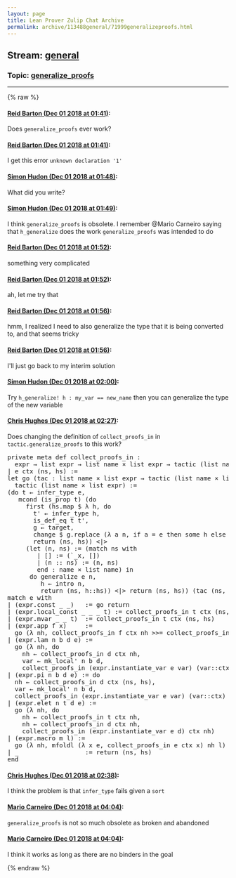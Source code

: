 ```yaml
---
layout: page
title: Lean Prover Zulip Chat Archive 
permalink: archive/113488general/71999generalizeproofs.html
---
```


## Stream: [general](index.html)
### Topic: [generalize_proofs](71999generalizeproofs.html)

---


{% raw %}
#### [ Reid Barton (Dec 01 2018 at 01:41)](https://leanprover.zulipchat.com/#narrow/stream/113488-general/topic/generalize_proofs/near/148900772):
<p>Does <code>generalize_proofs</code> ever work?</p>

#### [ Reid Barton (Dec 01 2018 at 01:41)](https://leanprover.zulipchat.com/#narrow/stream/113488-general/topic/generalize_proofs/near/148900782):
<p>I get this error <code>unknown declaration '1'</code></p>

#### [ Simon Hudon (Dec 01 2018 at 01:48)](https://leanprover.zulipchat.com/#narrow/stream/113488-general/topic/generalize_proofs/near/148901101):
<p>What did you write?</p>

#### [ Simon Hudon (Dec 01 2018 at 01:49)](https://leanprover.zulipchat.com/#narrow/stream/113488-general/topic/generalize_proofs/near/148901129):
<p>I think <code>generalize_proofs</code> is obsolete. I remember <span class="user-mention" data-user-id="110049">@Mario Carneiro</span> saying that <code>h_generalize</code> does the work <code>generalize_proofs</code> was intended to do</p>

#### [ Reid Barton (Dec 01 2018 at 01:52)](https://leanprover.zulipchat.com/#narrow/stream/113488-general/topic/generalize_proofs/near/148901289):
<p>something very complicated</p>

#### [ Reid Barton (Dec 01 2018 at 01:52)](https://leanprover.zulipchat.com/#narrow/stream/113488-general/topic/generalize_proofs/near/148901307):
<p>ah, let me try that</p>

#### [ Reid Barton (Dec 01 2018 at 01:56)](https://leanprover.zulipchat.com/#narrow/stream/113488-general/topic/generalize_proofs/near/148901538):
<p>hmm, I realized I need to also generalize the type that it is being converted to, and that seems tricky</p>

#### [ Reid Barton (Dec 01 2018 at 01:56)](https://leanprover.zulipchat.com/#narrow/stream/113488-general/topic/generalize_proofs/near/148901543):
<p>I'll just go back to my interim solution</p>

#### [ Simon Hudon (Dec 01 2018 at 02:00)](https://leanprover.zulipchat.com/#narrow/stream/113488-general/topic/generalize_proofs/near/148901761):
<p>Try <code>h_generalize! h : my_var == new_name</code> then you can generalize the type of the new variable</p>

#### [ Chris Hughes (Dec 01 2018 at 02:27)](https://leanprover.zulipchat.com/#narrow/stream/113488-general/topic/generalize_proofs/near/148902893):
<p>Does changing the definition of <code>collect_proofs_in</code> in <code>tactic.generalize_proofs</code> to this work?</p>
<div class="codehilite"><pre><span></span><span class="kn">private</span> <span class="n">meta</span> <span class="n">def</span> <span class="n">collect_proofs_in</span> <span class="o">:</span>
  <span class="n">expr</span> <span class="bp">→</span> <span class="n">list</span> <span class="n">expr</span> <span class="bp">→</span> <span class="n">list</span> <span class="n">name</span> <span class="bp">×</span> <span class="n">list</span> <span class="n">expr</span> <span class="bp">→</span> <span class="n">tactic</span> <span class="o">(</span><span class="n">list</span> <span class="n">name</span> <span class="bp">×</span> <span class="n">list</span> <span class="n">expr</span><span class="o">)</span>
<span class="bp">|</span> <span class="n">e</span> <span class="n">ctx</span> <span class="o">(</span><span class="n">ns</span><span class="o">,</span> <span class="n">hs</span><span class="o">)</span> <span class="o">:=</span>
<span class="k">let</span> <span class="n">go</span> <span class="o">(</span><span class="n">tac</span> <span class="o">:</span> <span class="n">list</span> <span class="n">name</span> <span class="bp">×</span> <span class="n">list</span> <span class="n">expr</span> <span class="bp">→</span> <span class="n">tactic</span> <span class="o">(</span><span class="n">list</span> <span class="n">name</span> <span class="bp">×</span> <span class="n">list</span> <span class="n">expr</span><span class="o">))</span> <span class="o">:</span>
  <span class="n">tactic</span> <span class="o">(</span><span class="n">list</span> <span class="n">name</span> <span class="bp">×</span> <span class="n">list</span> <span class="n">expr</span><span class="o">)</span> <span class="o">:=</span>
<span class="o">(</span><span class="n">do</span> <span class="n">t</span> <span class="err">←</span> <span class="n">infer_type</span> <span class="n">e</span><span class="o">,</span>
   <span class="n">mcond</span> <span class="o">(</span><span class="n">is_prop</span> <span class="n">t</span><span class="o">)</span> <span class="o">(</span><span class="n">do</span>
     <span class="n">first</span> <span class="o">(</span><span class="n">hs</span><span class="bp">.</span><span class="n">map</span> <span class="err">$</span> <span class="bp">λ</span> <span class="n">h</span><span class="o">,</span> <span class="n">do</span>
       <span class="n">t&#39;</span> <span class="err">←</span> <span class="n">infer_type</span> <span class="n">h</span><span class="o">,</span>
       <span class="n">is_def_eq</span> <span class="n">t</span> <span class="n">t&#39;</span><span class="o">,</span>
       <span class="n">g</span> <span class="err">←</span> <span class="n">target</span><span class="o">,</span>
       <span class="n">change</span> <span class="err">$</span> <span class="n">g</span><span class="bp">.</span><span class="n">replace</span> <span class="o">(</span><span class="bp">λ</span> <span class="n">a</span> <span class="n">n</span><span class="o">,</span> <span class="k">if</span> <span class="n">a</span> <span class="bp">=</span> <span class="n">e</span> <span class="k">then</span> <span class="n">some</span> <span class="n">h</span> <span class="k">else</span> <span class="n">none</span><span class="o">),</span>
       <span class="n">return</span> <span class="o">(</span><span class="n">ns</span><span class="o">,</span> <span class="n">hs</span><span class="o">))</span> <span class="bp">&lt;|&gt;</span>
     <span class="o">(</span><span class="k">let</span> <span class="o">(</span><span class="n">n</span><span class="o">,</span> <span class="n">ns</span><span class="o">)</span> <span class="o">:=</span> <span class="o">(</span><span class="k">match</span> <span class="n">ns</span> <span class="k">with</span>
        <span class="bp">|</span> <span class="o">[]</span> <span class="o">:=</span> <span class="o">(</span><span class="bp">`_</span><span class="n">x</span><span class="o">,</span> <span class="o">[])</span>
        <span class="bp">|</span> <span class="o">(</span><span class="n">n</span> <span class="bp">::</span> <span class="n">ns</span><span class="o">)</span> <span class="o">:=</span> <span class="o">(</span><span class="n">n</span><span class="o">,</span> <span class="n">ns</span><span class="o">)</span>
        <span class="kn">end</span> <span class="o">:</span> <span class="n">name</span> <span class="bp">×</span> <span class="n">list</span> <span class="n">name</span><span class="o">)</span> <span class="k">in</span>
      <span class="n">do</span> <span class="n">generalize</span> <span class="n">e</span> <span class="n">n</span><span class="o">,</span>
         <span class="n">h</span> <span class="err">←</span> <span class="n">intro</span> <span class="n">n</span><span class="o">,</span>
         <span class="n">return</span> <span class="o">(</span><span class="n">ns</span><span class="o">,</span> <span class="n">h</span><span class="bp">::</span><span class="n">hs</span><span class="o">))</span> <span class="bp">&lt;|&gt;</span> <span class="n">return</span> <span class="o">(</span><span class="n">ns</span><span class="o">,</span> <span class="n">hs</span><span class="o">))</span> <span class="o">(</span><span class="n">tac</span> <span class="o">(</span><span class="n">ns</span><span class="o">,</span> <span class="n">hs</span><span class="o">)))</span> <span class="bp">&lt;|&gt;</span> <span class="n">return</span> <span class="o">(</span><span class="n">ns</span><span class="o">,</span> <span class="n">hs</span><span class="o">)</span> <span class="k">in</span>
<span class="k">match</span> <span class="n">e</span> <span class="k">with</span>
<span class="bp">|</span> <span class="o">(</span><span class="n">expr</span><span class="bp">.</span><span class="n">const</span> <span class="bp">_</span> <span class="bp">_</span><span class="o">)</span>   <span class="o">:=</span> <span class="n">go</span> <span class="n">return</span>
<span class="bp">|</span> <span class="o">(</span><span class="n">expr</span><span class="bp">.</span><span class="n">local_const</span> <span class="bp">_</span> <span class="bp">_</span> <span class="bp">_</span> <span class="n">t</span><span class="o">)</span> <span class="o">:=</span> <span class="n">collect_proofs_in</span> <span class="n">t</span> <span class="n">ctx</span> <span class="o">(</span><span class="n">ns</span><span class="o">,</span> <span class="n">hs</span><span class="o">)</span>
<span class="bp">|</span> <span class="o">(</span><span class="n">expr</span><span class="bp">.</span><span class="n">mvar</span> <span class="bp">_</span> <span class="bp">_</span> <span class="n">t</span><span class="o">)</span>  <span class="o">:=</span> <span class="n">collect_proofs_in</span> <span class="n">t</span> <span class="n">ctx</span> <span class="o">(</span><span class="n">ns</span><span class="o">,</span> <span class="n">hs</span><span class="o">)</span>
<span class="bp">|</span> <span class="o">(</span><span class="n">expr</span><span class="bp">.</span><span class="n">app</span> <span class="n">f</span> <span class="n">x</span><span class="o">)</span>     <span class="o">:=</span>
  <span class="n">go</span> <span class="o">(</span><span class="bp">λ</span> <span class="n">nh</span><span class="o">,</span> <span class="n">collect_proofs_in</span> <span class="n">f</span> <span class="n">ctx</span> <span class="n">nh</span> <span class="bp">&gt;&gt;=</span> <span class="n">collect_proofs_in</span> <span class="n">x</span> <span class="n">ctx</span><span class="o">)</span>
<span class="bp">|</span> <span class="o">(</span><span class="n">expr</span><span class="bp">.</span><span class="n">lam</span> <span class="n">n</span> <span class="n">b</span> <span class="n">d</span> <span class="n">e</span><span class="o">)</span> <span class="o">:=</span>
  <span class="n">go</span> <span class="o">(</span><span class="bp">λ</span> <span class="n">nh</span><span class="o">,</span> <span class="n">do</span>
    <span class="n">nh</span> <span class="err">←</span> <span class="n">collect_proofs_in</span> <span class="n">d</span> <span class="n">ctx</span> <span class="n">nh</span><span class="o">,</span>
    <span class="n">var</span> <span class="err">←</span> <span class="n">mk_local&#39;</span> <span class="n">n</span> <span class="n">b</span> <span class="n">d</span><span class="o">,</span>
    <span class="n">collect_proofs_in</span> <span class="o">(</span><span class="n">expr</span><span class="bp">.</span><span class="n">instantiate_var</span> <span class="n">e</span> <span class="n">var</span><span class="o">)</span> <span class="o">(</span><span class="n">var</span><span class="bp">::</span><span class="n">ctx</span><span class="o">)</span> <span class="n">nh</span><span class="o">)</span>
<span class="bp">|</span> <span class="o">(</span><span class="n">expr</span><span class="bp">.</span><span class="n">pi</span> <span class="n">n</span> <span class="n">b</span> <span class="n">d</span> <span class="n">e</span><span class="o">)</span> <span class="o">:=</span> <span class="n">do</span>
  <span class="n">nh</span> <span class="err">←</span> <span class="n">collect_proofs_in</span> <span class="n">d</span> <span class="n">ctx</span> <span class="o">(</span><span class="n">ns</span><span class="o">,</span> <span class="n">hs</span><span class="o">),</span>
  <span class="n">var</span> <span class="err">←</span> <span class="n">mk_local&#39;</span> <span class="n">n</span> <span class="n">b</span> <span class="n">d</span><span class="o">,</span>
  <span class="n">collect_proofs_in</span> <span class="o">(</span><span class="n">expr</span><span class="bp">.</span><span class="n">instantiate_var</span> <span class="n">e</span> <span class="n">var</span><span class="o">)</span> <span class="o">(</span><span class="n">var</span><span class="bp">::</span><span class="n">ctx</span><span class="o">)</span> <span class="n">nh</span>
<span class="bp">|</span> <span class="o">(</span><span class="n">expr</span><span class="bp">.</span><span class="n">elet</span> <span class="n">n</span> <span class="n">t</span> <span class="n">d</span> <span class="n">e</span><span class="o">)</span> <span class="o">:=</span>
  <span class="n">go</span> <span class="o">(</span><span class="bp">λ</span> <span class="n">nh</span><span class="o">,</span> <span class="n">do</span>
    <span class="n">nh</span> <span class="err">←</span> <span class="n">collect_proofs_in</span> <span class="n">t</span> <span class="n">ctx</span> <span class="n">nh</span><span class="o">,</span>
    <span class="n">nh</span> <span class="err">←</span> <span class="n">collect_proofs_in</span> <span class="n">d</span> <span class="n">ctx</span> <span class="n">nh</span><span class="o">,</span>
    <span class="n">collect_proofs_in</span> <span class="o">(</span><span class="n">expr</span><span class="bp">.</span><span class="n">instantiate_var</span> <span class="n">e</span> <span class="n">d</span><span class="o">)</span> <span class="n">ctx</span> <span class="n">nh</span><span class="o">)</span>
<span class="bp">|</span> <span class="o">(</span><span class="n">expr</span><span class="bp">.</span><span class="n">macro</span> <span class="n">m</span> <span class="n">l</span><span class="o">)</span> <span class="o">:=</span>
  <span class="n">go</span> <span class="o">(</span><span class="bp">λ</span> <span class="n">nh</span><span class="o">,</span> <span class="n">mfoldl</span> <span class="o">(</span><span class="bp">λ</span> <span class="n">x</span> <span class="n">e</span><span class="o">,</span> <span class="n">collect_proofs_in</span> <span class="n">e</span> <span class="n">ctx</span> <span class="n">x</span><span class="o">)</span> <span class="n">nh</span> <span class="n">l</span><span class="o">)</span>
<span class="bp">|</span> <span class="bp">_</span>                  <span class="o">:=</span> <span class="n">return</span> <span class="o">(</span><span class="n">ns</span><span class="o">,</span> <span class="n">hs</span><span class="o">)</span>
<span class="kn">end</span>
</pre></div>

#### [ Chris Hughes (Dec 01 2018 at 02:38)](https://leanprover.zulipchat.com/#narrow/stream/113488-general/topic/generalize_proofs/near/148903419):
<p>I think the problem is that <code>infer_type</code> fails given a <code>sort</code></p>

#### [ Mario Carneiro (Dec 01 2018 at 04:04)](https://leanprover.zulipchat.com/#narrow/stream/113488-general/topic/generalize_proofs/near/148905988):
<p><code>generalize_proofs</code> is not so much obsolete as broken and abandoned</p>

#### [ Mario Carneiro (Dec 01 2018 at 04:04)](https://leanprover.zulipchat.com/#narrow/stream/113488-general/topic/generalize_proofs/near/148905991):
<p>I think it works as long as there are no binders in the goal</p>


{% endraw %}
